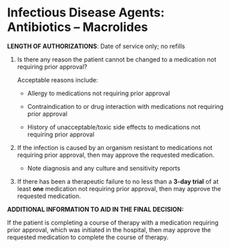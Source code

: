 # Infectious Disease Agents: Antibiotics – Macrolides

**LENGTH OF AUTHORIZATIONS**: Date of service only; no refills

1. Is there any reason the patient cannot be changed to a medication not requiring prior approval?

    Acceptable reasons include:

    - Allergy to medications not requiring prior approval

    - Contraindication to or drug interaction with medications not requiring prior approval

    - History of unacceptable/toxic side effects to medications not requiring prior approval

2. If the infection is caused by an organism resistant to medications not requiring prior approval, then may approve the requested medication.

    - Note diagnosis and any culture and sensitivity reports

3. If there has been a therapeutic failure to no less than a **3-day trial** of at least **one** medication not requiring prior approval, then may approve the requested medication.

**ADDITIONAL INFORMATION TO AID IN THE FINAL DECISION:**

If the patient is completing a course of therapy with a medication requiring prior approval, which was initiated in the hospital, then may approve the requested medication to complete the course of therapy.
